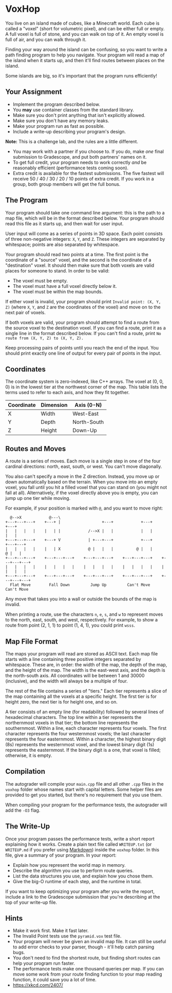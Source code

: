 # VoxHop

You live on an island made of cubes, like a Minecraft world. Each cube is called
a "voxel" (short for volumetric pixel), and can be either full or empty.  A full
voxel is full of stone, and you can walk on top of it. An empty voxel is full of
air, and you can walk through it.

Finding your way around the island can be confusing, so you want to write a path
finding program to help you navigate. Your program will read a map of the island
when it starts up, and then it'll find routes between places on the island.

Some islands are big, so it's important that the program runs efficiently!


## Your Assignment

- Implement the program described below.
- You **may** use container classes from the standard library.
- Make sure you don't print anything that isn't explicitly allowed.
- Make sure you don't have any memory leaks.
- Make your program run as fast as possible.
- Include a write-up describing your program's design.

**Note:** This is a challenge lab, and the rules are a little different.

- You may work with a partner if you choose to.  If you do, make _one_ final
  submission to Gradescope, and put both partners' names on it.
- To get full credit, your program needs to work correctly _and_ be reasonably
  efficient (performance tests coming soon).
- Extra credit is available for the fastest submissions.  The five fastest will
  receive 50 / 40 / 30 / 20 / 10 points of extra credit. If you work in a group,
  both group members will get the full bonus.


## The Program

Your program  should take one  command line argument:  this is the path to a map
file, which will be in the format described below. Your program should read this
file as it starts up, and then wait for user input.

User input  will come as a series of points in 3D space.  Each point consists of
three non-negative integers: `X`, `Y`, and `Z`.  These integers are separated by
whitespace; points are also separated by whitespace.

Your program should read two points at a time. The first point is the coordinate
of a "source" voxel,  and the second is the coordinate of a "destination" voxel.
It should then make sure that both voxels are valid places for someone to stand.
In order to be valid:

- The voxel must be empty.
- The voxel must have a full voxel directly below it.
- The voxel must be within the map bounds.

If either voxel is invalid, your program should print `Invalid point: (X, Y, Z)`
(where `X`, `Y`, and `Z`  are the coordinates  of the voxel)  and move on to the
next pair of voxels.

If both voxels are valid,  your program should attempt to find a route  from the
source voxel  to the destination voxel.  If you can find a route,  print it as a
single line in the format described below.  If you can't find a route, print `No
route from (X, Y, Z) to (X, Y, Z).`

Keep processing pairs of points until you reach the end of the input. You should
print exactly one line of output for every pair of points in the input.


## Coordinates

The coordinate system is zero-indexed,  like C++ arrays.  The voxel at (0, 0, 0)
is in the lowest tier  at the northwest corner of the map.  This table lists the
terms used to refer to each axis, and how they fit together.

| Coordinate | Dimension | Axis (0-N)  |
|------------|-----------|-------------|
| X          | Width     | West-East   |
| Y          | Depth     | North-South |
| Z          | Height    | Down-Up     |


## Routes and Moves

A route is a series of moves.  Each move is a single step in one of the four
cardinal directions: north, east, south, or west.  You can't move diagonally.

You also  can't specify a move in the Z direction.  Instead, you move up or down
automatically based on the terrain.  When you move into an empty voxel, you fall
until you hit a filled voxel  that you can stand on (you might not fall at all).
Alternatively,  if the voxel directly  above you  is empty,  you can jump up one
tier while moving.

For example, if your position is marked with `@`, and you want to move right:

```
  @-->X            @---\
+---+---+---+    +---+ |                  +---+            +---+        +---+
|   |   |   |    |   | |            /-->X |   |            |   |        |   |
+---+---+---+    +---+ V            | +---+---+            +---+        +---+---+
|   |   |   |    |   | X            @ |   |   |          @ |   |          @ |   |
+---+---+---+    +---+---+---+    +---+---+---+    +---+---+---+    +---+---+---+
|   |   |   |    |   |   |   |    |   |   |   |    |   |   |   |    |   |   |   |
+---+---+---+    +---+---+---+    +---+---+---+    +---+---+---+    +---+---+---+
  Flat Move        Fall Down         Jump Up         Can't Move       Can't Move
```

Any move that takes you into a wall or outside the bounds of the map is invalid.

When printing a route,  use the characters  `n`, `e`, `s`, and `w`  to represent
moves to the north, east, south, and west, respectively.  For example, to show a
route from point (2, 1, 1) to point (1, 4, 1), you could print `wsss`.


## Map File Format

The maps your program will read  are stored as ASCII text.  Each map file starts
with a line  containing three positive integers  separated by whitespace.  These
are, in order: the width of the map, the depth of the map, and the height of the
map. The width is the east-west axis, and the depth is the north-south axis. All
coordinates will be  between 1 and 30000 (inclusive),  and the width will always
be a multiple of four.

The rest of the file contains a series of "tiers."  Each tier represents a slice
of the map containing all the voxels at a specific height. The first tier is for
height zero, the next tier is for height one, and so on.

A tier consists of an empty line  (for readability) followed by several lines of
hexadecimal characters.  The top line within a tier  represents the northernmost
voxels in that tier; the bottom line represents the southernmost. Within a line,
each character represents  four voxels.  The first character represents the four
westernmost voxels;  the last character represents the four easternmost.  Within
a character, the highest binary digit (8s) represents the westernmost voxel, and
the lowest binary digit (1s) represents the easternmost.  If the binary digit is
a one, that voxel is filled; otherwise, it is empty.


## Compilation

The autograder will compile  your `main.cpp` file  and all other `.cpp` files in
the `voxhop` folder  whose names start with  capital letters.  Some helper files
are provided to get you started, but there's no requirement that you use them.

When compiling your program for the performance tests, the autograder will add
the `-O3` flag.


## The Write-Up

Once your program passes the performance tests,  write a short report explaining
how it works.  Create a plain text file called `WRITEUP.txt` (or `WRITEUP.md` if
you prefer using [Markdown][md]) inside the `voxhop` folder.  In this file, give
a summary of your program.  In your report:

- Explain how you represent the world map in memory.
- Describe the algorithm you use to perform route queries.
- List the data structures you use, and explain how you chose them.
- Give the big-O runtime of each step, and the runtime in total.

If you want to keep optimizing your program after you  write the report, include
a link  to the Gradescope submission  that you're describing  at the top of your
write-up file.


## Hints

- Make it work first.  Make it fast later.
- The Invalid Point tests use the `pyramid.vox` test file.
- Your program  will never be given an invalid map file.  It can still be useful
  to add error checks to your parser, though - it'll help catch parsing bugs.
- You don't need to find  the shortest route,  but finding short routes can help
  your program run faster.
- The performance tests make one thousand queries per map.  If you can move some
  work from your route finding function  to your map reading function,  it could
  save you a lot of time.
- <https://xkcd.com/2407/>


[md]: https://en.wikipedia.org/wiki/Markdown#Examples
